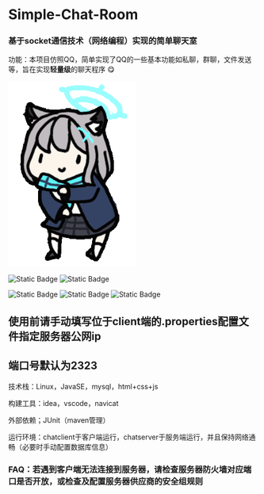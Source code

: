 # Simple-Chat-Room

### 基于socket通信技术（网络编程）实现的简单聊天室

功能：本项目仿照QQ，简单实现了QQ的一些基本功能如私聊，群聊，文件发送等，旨在实现**轻量级**的聊天程序 😋



![show](https://github.com/Torchman005/Simple-chat-room/blob/main/show.gif)



![Static Badge](https://img.shields.io/badge/Language-Java-orange?style=plastic)
![Static Badge](https://img.shields.io/badge/Language-SQL-blue?style=plastic)

![Static Badge](https://img.shields.io/badge/Language-HTML-purple?style=plastic)
![Static Badge](https://img.shields.io/badge/Language-CSS-green?style=plastic)
![Static Badge](https://img.shields.io/badge/Language-JavaScript-yellow?style=plastic)


## 使用前请手动填写位于client端的.properties配置文件指定服务器公网ip

## 端口号默认为2323


技术栈：Linux，JavaSE，mysql，html+css+js

构建工具：idea，vscode，navicat

外部依赖；JUnit（maven管理）

运行环境：chatclient于客户端运行，chatserver于服务端运行，并且保持网络通畅（必要时手动配置数据库信息）

### FAQ：若遇到客户端无法连接到服务器，请检查服务器防火墙对应端口是否开放，或检查及配置服务器供应商的安全组规则
